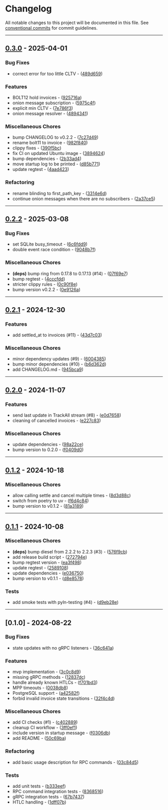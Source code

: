# Changelog

All notable changes to this project will be documented in this file. See [conventional commits](https://www.conventionalcommits.org/) for commit guidelines.

---
## [0.3.0](https://github.com/BoltzExchange/hold/compare/v0.2.2..v0.3.0) - 2025-04-01

### Bug Fixes

- correct error for too little CLTV - ([489d659](https://github.com/BoltzExchange/hold/commit/489d6596bd9b454c18ddc365fb7d3cab5d721d9e))

### Features

- BOLT12 hold invoices - ([925716a](https://github.com/BoltzExchange/hold/commit/925716ae82b91468c8ad95f7ef8b2d08b41e4f27))
- onion message subscription - ([5975c4f](https://github.com/BoltzExchange/hold/commit/5975c4fb0eb7ca919b023c944b11f23197095df4))
- explicit min CLTV - ([7e786f3](https://github.com/BoltzExchange/hold/commit/7e786f33c8bc8bc3fa496096272141e99d610e49))
- onion message resolver - ([4894341](https://github.com/BoltzExchange/hold/commit/4894341e7381b0a6322b14353afb9b3b5a3f125d))

### Miscellaneous Chores

- bump CHANGELOG to v0.2.2 - ([7c27d49](https://github.com/BoltzExchange/hold/commit/7c27d49e11c35400d9281ce15a2b9900944f4729))
- rename bolt11 to invoice - ([982f840](https://github.com/BoltzExchange/hold/commit/982f8402244fc294ee045a9a6e032cff9080ad84))
- clippy fixes - ([390f5bc](https://github.com/BoltzExchange/hold/commit/390f5bc4182c48b313fd057a56c72fbcbf39bdc7))
- fix CI on updated Ubuntu image - ([3894624](https://github.com/BoltzExchange/hold/commit/38946242b716ab0cc90b5aced464fcbaf5748710))
- bump dependencies - ([2b33ad4](https://github.com/BoltzExchange/hold/commit/2b33ad41f3ca6ca62ade6e9b46b2f7e47adf059e))
- move startup log to be printed - ([d85b771](https://github.com/BoltzExchange/hold/commit/d85b7716dd927a2b3b872c92cf701ec94368e3d3))
- update regtest - ([4aad423](https://github.com/BoltzExchange/hold/commit/4aad423e9970dd8886bb2b292f0e69b2991f4dd0))

### Refactoring

- rename blinding to first_path_key - ([3314e6d](https://github.com/BoltzExchange/hold/commit/3314e6d41a3a1e520ebb4223afc7df96a19614cb))
- continue onion messages when there are no subscribers - ([2a37ce5](https://github.com/BoltzExchange/hold/commit/2a37ce50ff7450e571aaff56c6f3cdc7e442a2eb))

---
## [0.2.2](https://github.com/BoltzExchange/hold/compare/v0.2.1..v0.2.2) - 2025-03-08

### Bug Fixes

- set SQLite busy_timeout - ([6c6fdd9](https://github.com/BoltzExchange/hold/commit/6c6fdd9cdd268cae4a95226c0bd227b731a362cd))
- double event race condition - ([9048b7f](https://github.com/BoltzExchange/hold/commit/9048b7f5579ef15e530d1b8309765c5adad93ade))

### Miscellaneous Chores

- **(deps)** bump ring from 0.17.8 to 0.17.13 (#14) - ([07f69e7](https://github.com/BoltzExchange/hold/commit/07f69e75b68ac2b670ce6ebcdf064cf3cf3271a6))
- bump regtest - ([4cccfdd](https://github.com/BoltzExchange/hold/commit/4cccfddb2bae083e05b68867cfd3867ebcbcaf34))
- stricter clippy rules - ([0c90f8e](https://github.com/BoltzExchange/hold/commit/0c90f8e206776ce2ccc9b58594285ae990aa9a23))
- bump version v0.2.2 - ([0e9126a](https://github.com/BoltzExchange/hold/commit/0e9126a70a09ef009e82071df00d6c52d7f979bb))

---
## [0.2.1](https://github.com/BoltzExchange/hold/compare/v0.2.0..v0.2.1) - 2024-12-30

### Features

- add settled_at to invoices (#11) - ([43d7c03](https://github.com/BoltzExchange/hold/commit/43d7c03db135f601a7778eeb76ac08321a40ede2))

### Miscellaneous Chores

- minor dependency updates (#9) - ([6004385](https://github.com/BoltzExchange/hold/commit/6004385bf0b7382aab7824cbadd251ba17e6a962))
- bump minor dependencies (#10) - ([b6d362d](https://github.com/BoltzExchange/hold/commit/b6d362d92c65dc0156b354ee834c6a5ff11c9da6))
- add CHANGELOG.md - ([945bca9](https://github.com/BoltzExchange/hold/commit/945bca9779cff2c91631a0e9b4246545069206cf))

---
## [0.2.0](https://github.com/BoltzExchange/hold/compare/v0.1.2..v0.2.0) - 2024-11-07

### Features

- send last update in TrackAll stream (#8) - ([e0d7658](https://github.com/BoltzExchange/hold/commit/e0d76583fe4e36c9ffdb4fdd5a2b807a8fe8cd6f))
- cleaning of cancelled invoices - ([e227c83](https://github.com/BoltzExchange/hold/commit/e227c83a3a3ef9d80995b73443ee272161d3e85f))

### Miscellaneous Chores

- update dependencies - ([98a22ce](https://github.com/BoltzExchange/hold/commit/98a22ce01690570e0cf62b4cd8e7a3bde19a453b))
- bump version to 0.2.0 - ([f0409d0](https://github.com/BoltzExchange/hold/commit/f0409d013da25516867bcc0576d22708c466b2f0))

---
## [0.1.2](https://github.com/BoltzExchange/hold/compare/v0.1.1..v0.1.2) - 2024-10-18

### Miscellaneous Chores

- allow calling settle and cancel multiple times - ([8d3d88c](https://github.com/BoltzExchange/hold/commit/8d3d88cea3a41246b691bde9415034a53c84bdb2))
- switch from poetry to uv - ([f6d4c84](https://github.com/BoltzExchange/hold/commit/f6d4c840ffab643e6e1165fab5f6a1d9c5fbea35))
- bump version to v0.1.2 - ([81a3189](https://github.com/BoltzExchange/hold/commit/81a3189c2b85bf45b65dbbfe3cfe629cbacc16d8))

---
## [0.1.1](https://github.com/BoltzExchange/hold/compare/v0.1.0..v0.1.1) - 2024-10-08

### Miscellaneous Chores

- **(deps)** bump diesel from 2.2.2 to 2.2.3 (#3) - ([576f9cb](https://github.com/BoltzExchange/hold/commit/576f9cb769859b01302c21a92400f62fdd4daa0c))
- add release build script - ([272794e](https://github.com/BoltzExchange/hold/commit/272794e6954ec18121dda4da78cef918e93ff2b2))
- bump regtest version - ([ea3f498](https://github.com/BoltzExchange/hold/commit/ea3f4985756ff667206ad3a67e86726b358f1009))
- update regtest - ([2589108](https://github.com/BoltzExchange/hold/commit/25891089081c967cd897cb6f084c3a0b715d3c4e))
- update dependencies - ([e036750](https://github.com/BoltzExchange/hold/commit/e03675092a50a183a214632805a2c1e6455c58f2))
- bump version to v0.1.1 - ([d8e8578](https://github.com/BoltzExchange/hold/commit/d8e8578a6fe82688c5ccef14ba12b1ca7280088e))

### Tests

- add smoke tests with pyln-testing (#4) - ([d9eb28e](https://github.com/BoltzExchange/hold/commit/d9eb28ea6238a25dc297b42446721ce8ad2f672f))

---
## [0.1.0] - 2024-08-22

### Bug Fixes

- state updates with no gRPC listeners - ([36c641a](https://github.com/BoltzExchange/hold/commit/36c641a42c5b1b8a798b643a12da5ded464d5b5a))

### Features

- mvp implementation - ([3c0c8d9](https://github.com/BoltzExchange/hold/commit/3c0c8d90abf014455e478273d01fd8b13a4e75d4))
- missing gRPC methods - ([12837dc](https://github.com/BoltzExchange/hold/commit/12837dc267f592affb686d4326940f97e6f8dc62))
- handle already known HTLCs - ([f701bd3](https://github.com/BoltzExchange/hold/commit/f701bd3853d399a4ee95beb30bdf5e616b3178a6))
- MPP timeouts - ([0038db8](https://github.com/BoltzExchange/hold/commit/0038db826b3ae2e16f33029a666fc434f656cbac))
- PostgreSQL support - ([a42582f](https://github.com/BoltzExchange/hold/commit/a42582f6385b1d3ee9d18d5fa4a0cf0ec19309d8))
- forbid invalid invoice state transitions - ([32f4c4d](https://github.com/BoltzExchange/hold/commit/32f4c4dedb9a4f0c338fb0a2d2e825147f205cdf))

### Miscellaneous Chores

- add CI checks (#1) - ([c402889](https://github.com/BoltzExchange/hold/commit/c4028892e5e0e24ad3800d91858f74559a1a8f87))
- cleanup CI workflow - ([3ff0ef1](https://github.com/BoltzExchange/hold/commit/3ff0ef1be54455b6c640a29a56c60395af2a9dbd))
- include version in startup message - ([f0306db](https://github.com/BoltzExchange/hold/commit/f0306db119a1be4491d6ddc67dc97fe0cecbc559))
- add README - ([50c69ba](https://github.com/BoltzExchange/hold/commit/50c69bada94c49886e22b2e96927f4f4fb367e49))

### Refactoring

- add basic usage description for RPC commands - ([03c84d5](https://github.com/BoltzExchange/hold/commit/03c84d5f8d1b580b3576d03a136dda315416daf1))

### Tests

- add unit tests - ([b333eef](https://github.com/BoltzExchange/hold/commit/b333eefee1225c92c7e9409055795f5b390503f2))
- RPC command integration tests - ([8368516](https://github.com/BoltzExchange/hold/commit/8368516bdaab31564b28c705ed3695d6cc42d358))
- gRPC integration tests - ([67b7437](https://github.com/BoltzExchange/hold/commit/67b7437ec0b79ff9915370b168128861de4b3fd9))
- HTLC handling - ([1dff07b](https://github.com/BoltzExchange/hold/commit/1dff07b65c6db75803f8ecff63a4f700be96f728))

<!-- generated by git-cliff -->
